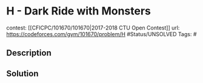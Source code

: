 # H - Dark Ride with Monsters

contest: [[CFICPC/101670/101670|2017-2018 CTU Open Contest]]
url: https://codeforces.com/gym/101670/problem/H
#Status/UNSOLVED
Tags: #

## Description

## Solution

